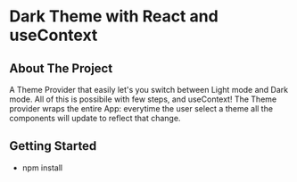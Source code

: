 # Dark Theme with React and useContext

## About The Project

A Theme Provider that easily let's you switch between Light mode and Dark mode.
All of this is possibile with few steps, and useContext!
The Theme provider wraps the entire App:
everytime the user select a theme all the components will update to reflect that change.

## Getting Started

- npm install
